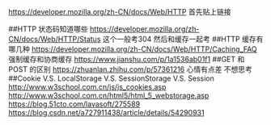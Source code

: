 https://developer.mozilla.org/zh-CN/docs/Web/HTTP
首先贴上链接


##HTTP 状态码知道哪些 
https://developer.mozilla.org/zh-CN/docs/Web/HTTP/Status
这个一般考304 然后和缓存一起考
##HTTP 缓存有哪几种 
https://developer.mozilla.org/zh-CN/docs/Web/HTTP/Caching_FAQ
强制缓存和协商缓存
https://www.jianshu.com/p/1a1536ab01f1
##GET 和 POST 的区别
https://zhuanlan.zhihu.com/p/57361216
心情有点差 不想思考
##Cookie V.S. LocalStorage V.S. SessionStorage V.S. Session
http://www.w3school.com.cn/js/js_cookies.asp
http://www.w3school.com.cn/html5/html_5_webstorage.asp
https://blog.51cto.com/lavasoft/275589
https://blog.csdn.net/a727911438/article/details/54290931
